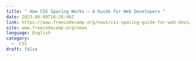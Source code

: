 ```yaml
---
title: " How CSS Spacing Works – A Guide for Web Developers "
date: 2023-06-09T16:26:46Z
link: https://www.freecodecamp.org/news/css-spacing-guide-for-web-devs/?utm_medium=RSS&utm_source=news.12bit.vn
site: www.freecodecamp.org/news
language: English
category:
  -  CSS 
draft: false
---
```

